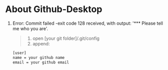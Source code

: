 # About Github-Desktop

1. Error: Commit failed -exit code 128 received, with output: '*** Please tell me who you are'.

    >1. open [your git folder]/.git/config
    >2. append:

    ```bash
    [user]
    name = your github name
    email = your github email  
    ```
